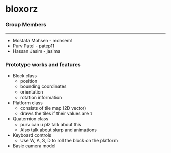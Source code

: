 # bloxorz

### Group Members 
---
- Mostafa Mohsen - mohsem1
- Purv Patel - patep11
- Hassan Jasim - jasima

### Prototype works and features
- Block class 
  - position 
  - bounding coordinates 
  - orientation 
  - rotation information
- Platform class
  - consists of tile map (2D vector)
  - draws the tiles if their values are `1`
- Quaternion class
  - purv can u plz talk about this
  - Also talk about slurp and animations
- Keyboard controls 
  - Use W, A, S, D to roll the block on the platform
- Basic camera model 
 

  
